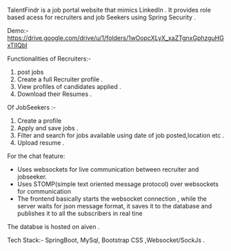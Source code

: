 TalentFindr is a job portal website that mimics LinkedIn . It provides role based acess for recruiters and job Seekers using Spring Security .

Demo:-https://drive.google.com/drive/u/1/folders/1wOopcXLyX_xaZTgnxGphzguHGxTIIQbI

Functionalities of Recruiters:-
1) post jobs
2) Create a full Recruiter profile .
3) View profiles of candidates applied .
4) Download their Resumes .

Of JobSeekers :-
1) Create a profile
2) Apply and save  jobs .
3) Filter and search for jobs available using date of job posted,location etc .
4) Upload resume .


For the chat feature:

* Uses websockets for live communication between recruiter and jobseeker.
* Uses STOMP(simple text oriented message protocol) over websockets for communication
* The frontend basically starts the websocket connection , while the server waits for json message format, it saves it to the database and publishes it to all the subscribers in real tine

The databse is hosted on aiven .
 
Tech Stack:- SpringBoot, MySql, Bootstrap CSS ,Websocket/SockJs .

